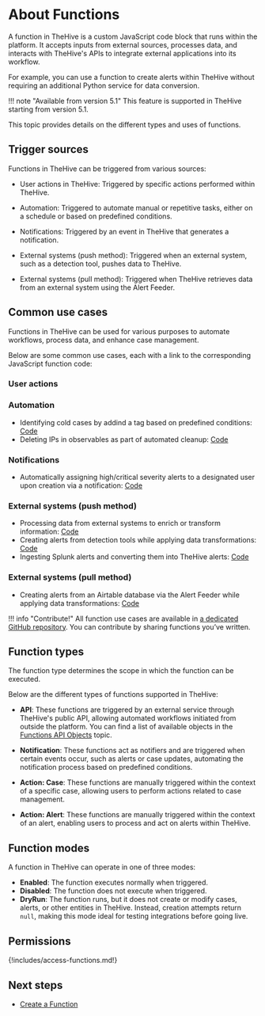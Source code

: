 # About Functions

A function in TheHive is a custom JavaScript code block that runs within the platform. It accepts inputs from external sources, processes data, and interacts with TheHive's APIs to integrate external applications into its workflow.

For example, you can use a function to create alerts within TheHive without requiring an additional Python service for data conversion.

!!! note "Available from version 5.1"
    This feature is supported in TheHive starting from version 5.1.

This topic provides details on the different types and uses of functions.

## Trigger sources

Functions in TheHive can be triggered from various sources:

* User actions in TheHive: Triggered by specific actions performed within TheHive.

* Automation: Triggered to automate manual or repetitive tasks, either on a schedule or based on predefined conditions.

* Notifications: Triggered by an event in TheHive that generates a notification.

* External systems (push method): Triggered when an external system, such as a detection tool, pushes data to TheHive.

* External systems (pull method): Triggered when TheHive retrieves data from an external system using the Alert Feeder.

## Common use cases

Functions in TheHive can be used for various purposes to automate workflows, process data, and enhance case management.

Below are some common use cases, each with a link to the corresponding JavaScript function code:

### User actions

### Automation

* Identifying cold cases by addind a tag based on predefined conditions: [Code]()
* Deleting IPs in observables as part of automated cleanup: [Code]()

### Notifications

* Automatically assigning high/critical severity alerts to a designated user upon creation via a notification: [Code]()

### External systems (push method)

* Processing data from external systems to enrich or transform information: [Code]()
* Creating alerts from detection tools while applying data transformations: [Code]()
* Ingesting Splunk alerts and converting them into TheHive alerts: [Code]()

### External systems (pull method)

* Creating alerts from an Airtable database via the Alert Feeder while applying data transformations: [Code]()

!!! info "Contribute!"
    All function use cases are available in [a dedicated GitHub repository](). You can contribute by sharing functions you’ve written.

## Function types

The function type determines the scope in which the function can be executed.

Below are the different types of functions supported in TheHive:

* **API**: These functions are triggered by an external service through TheHive's public API, allowing automated workflows initiated from outside the platform. You can find a list of available objects in the [Functions API Objects](functions-api-objects.md) topic.

* **Notification**: These functions act as notifiers and are triggered when certain events occur, such as alerts or case updates, automating the notification process based on predefined conditions.

* **Action: Case**: These functions are manually triggered within the context of a specific case, allowing users to perform actions related to case management.

* **Action: Alert**: These functions are manually triggered within the context of an alert, enabling users to process and act on alerts within TheHive.

## Function modes

A function in TheHive can operate in one of three modes:

* **Enabled**: The function executes normally when triggered.
* **Disabled**: The function does not execute when triggered.
* **DryRun**: The function runs, but it does not create or modify cases, alerts, or other entities in TheHive. Instead, creation attempts return `null`, making this mode ideal for testing integrations before going live.

## Permissions

{!includes/access-functions.md!}

## Next steps

* [Create a Function](create-a-function.md)